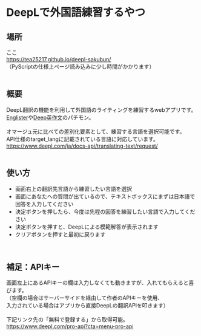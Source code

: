 # DeepLで外国語練習するやつ


## 場所
ここ<br>
https://tea25217.github.io/deepl-sakubun/<br>
（PyScriptの仕様上ページ読み込みに少し時間がかかります）<br>
<br>

## 概要
DeepL翻訳の機能を利用して外国語のライティングを練習するwebアプリです。<br>
[Englister](https://english.yunomy.com/)や[Deep英作文](https://deep-eisakubun.vercel.app/)のパチモン。<br>
<br>
オマージュ元に比べての差別化要素として、練習する言語を選択可能です。<br>
API仕様のtarget_langに記載されている言語に対応しています。<br>
https://www.deepl.com/ja/docs-api/translating-text/request/<br>
<br>

## 使い方
- 画面右上の翻訳先言語から練習したい言語を選択
- 画面にあなたへの質問が出ているので、テキストボックスにまずは日本語で回答を入力してください
- 決定ボタンを押したら、今度は先程の回答を練習したい言語で入力してください
- 決定ボタンを押すと、DeepLによる模範解答が表示されます
- クリアボタンを押すと最初に戻ります
<br>

## 補足：APIキー
画面左上にあるAPIキーの欄は入力しなくても動きますが、入れてもらえると喜びます。<br>
（空欄の場合はサーバーサイドを経由して作者のAPIキーを使用、<br>
入力されている場合はアプリから直接DeepLの翻訳APIを叩きます）<br>
<br>
下記リンク先の「無料で登録する」から取得可能。<br>
https://www.deepl.com/pro-api?cta=menu-pro-api<br>
<br>
